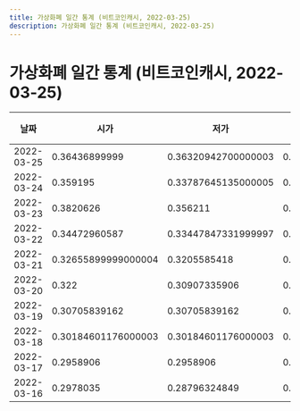 ```yaml
---
title: 가상화폐 일간 통계 (비트코인캐시, 2022-03-25)
description: 가상화폐 일간 통계 (비트코인캐시, 2022-03-25)
---
```


가상화폐 일간 통계 (비트코인캐시, 2022-03-25)
===

|날짜|시가|저가|고가|종가|비고|
|--|--|--|--|--|--|
|2022-03-25|0.36436899999|0.36320942700000003|0.36436899999|0.36320942700000003|    |
|2022-03-24|0.359195|0.33787645135000005|0.39775228517|0.36436899999|    |
|2022-03-23|0.3820626|0.356211|0.39775228517|0.39775228517|    |
|2022-03-22|0.34472960587|0.33447847331999997|0.37133400001|0.37133400001|    |
|2022-03-21|0.32655899999000004|0.3205585418|0.34472960587|0.33428421578|    |
|2022-03-20|0.322|0.30907335906|0.34348857654|0.326161|    |
|2022-03-19|0.30705839162|0.30705839162|0.3114216|0.3114216|    |
|2022-03-18|0.30184601176000003|0.30184601176000003|0.30338948411|0.302|    |
|2022-03-17|0.2958906|0.2958906|0.29710636386|0.2966922|    |
|2022-03-16|0.2978035|0.28796324849|0.299296|0.29710636386|    |
